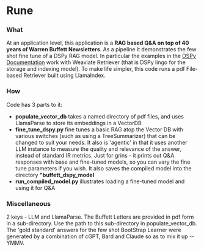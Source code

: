 # Rune
### What
At an application level, this application is a **RAG based Q&A on top of 40 years of Warren Buffett Newsletters**.
As a pipeline it demonstrates the few shot fine tune of a DSPy RAG model. In particular the examples in the [DSPy Documentation]( https://dspy-docs.vercel.app/) work with Weaviate Retriever (that is DSPy lingo for the storage and indexing model). To make life simpler, this code runs a pdf File-based Retriever built using LlamaIndex.

### How
Code has 3 parts to it:
- **populate_vector_db** takes a named directory of pdf files, and uses LlamaParse to store its embeddings in a VectorDB
- **fine_tune_dspy.py** fine tunes a basic RAG atop the Vector DB with various switches (such as using a TreeSummarizer) that can be changed to suit your needs. It also is 'agentic' in that it uses another LLM instance to measure the quality and relevance of the answer, instead of standard IR metrics. Just for grins - it prints out Q&A responses with base and fine-tuned models, so you can vary the fine tune parameters if you wish. It also saves the compiled model into the directory **"buffett_dspy_model**
- **run_compiled_model.py** illustrates loading a fine-tuned model and using it for Q&A

### Miscellaneous
2 keys - LLM and LlamaParse. The Buffett Letters are provided in pdf form in a sub-directory. Use the path to this sub-directory in populate_vector_db. The 'gold standard' answers for the few shot BootStrap Learner were generated by a combination of cGPT, Bard and Claude so as to mix it up -- YMMV.


